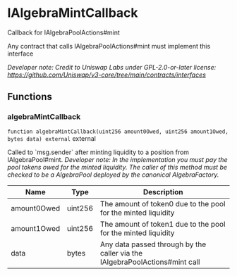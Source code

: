 

# IAlgebraMintCallback


Callback for IAlgebraPoolActions#mint

Any contract that calls IAlgebraPoolActions#mint must implement this interface

*Developer note: Credit to Uniswap Labs under GPL-2.0-or-later license:
https://github.com/Uniswap/v3-core/tree/main/contracts/interfaces*




## Functions
### algebraMintCallback


`function algebraMintCallback(uint256 amount0Owed, uint256 amount1Owed, bytes data) external`  external

Called to &#x60;msg.sender&#x60; after minting liquidity to a position from IAlgebraPool#mint.
*Developer note: In the implementation you must pay the pool tokens owed for the minted liquidity.
The caller of this method _must_ be checked to be a AlgebraPool deployed by the canonical AlgebraFactory.*



| Name | Type | Description |
| ---- | ---- | ----------- |
| amount0Owed | uint256 | The amount of token0 due to the pool for the minted liquidity |
| amount1Owed | uint256 | The amount of token1 due to the pool for the minted liquidity |
| data | bytes | Any data passed through by the caller via the IAlgebraPoolActions#mint call |





